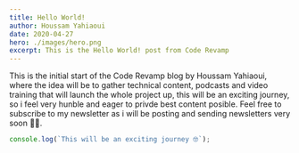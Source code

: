 ```yaml
---
title: Hello World!
author: Houssam Yahiaoui
date: 2020-04-27
hero: ./images/hero.png
excerpt: This is the Hello World! post from Code Revamp
---
```


This is the initial start of the Code Revamp blog by Houssam Yahiaoui, where the idea will be to gather technical content, podcasts and video training that will launch the whole project up, this will be an exciting journey, so i feel very hunble and eager to privde best content posible.
Feel free to subscribe to my newsletter as i will be posting and sending newsletters very soon 🙏🏻.

```js
console.log(`This will be an exciting journey 🤓`);
```
